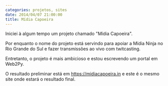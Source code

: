 ```yaml
---
categories: projetos, sites
date: 2014/04/07 21:00:00
title: Mídia Capoeira
---
```

Iniciei à algum tempo um projeto chamado "Mídia Capoeira".

Por enquanto o nome do projeto está servindo para apoiar a Mídia Ninja no Rio Grande do Sul e fazer transmissões ao vivo com twitcasting.

Entretanto, o projeto é mais ambicioso e estou escrevendo um portal em Web2Py.

O resultado preliminar está em <https://midiacapoeira.in> e este é o mesmo site onde estará o resultado final.
